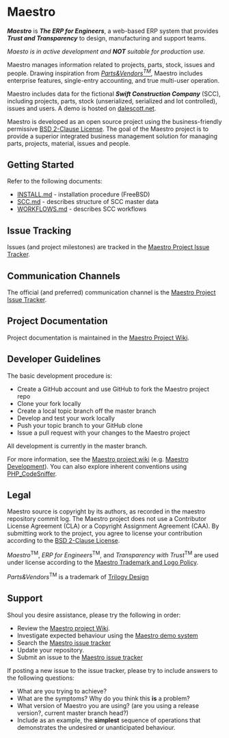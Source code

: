 Maestro
=======
***Maestro*** is ***The ERP for Engineers***, a web-based ERP system that provides ***Trust and Transparency*** to design, manufacturing and support teams.

*Maesto is in active development and <b>NOT</b> suitable for production use.*

Maestro manages information related to projects, parts, stock, issues and people. Drawing inspiration from  [*Parts&Vendors*<sup>*TM*</sup>](http://www.trilogydesign.com/), Maestro includes enterprise features, single-entry accounting, and true multi-user operation.

Maestro includes data for the fictional ***Swift Construction Company*** (SCC), including projects, parts, stock (unserialized, serialized and lot controlled), issues and users. A demo is hosted on [dalescott.net](http://www.dalescott.net). 

Maestro is developed as an open source project using the business-friendly permissive [BSD 2-Clause License](http://opensource.org/licenses/BSD-2-Clause). The goal of the Maestro project is to provide a superior integrated business management solution for managing parts, projects, material, issues and people.

Getting Started
---------------
Refer to the following documents:

* [INSTALL.md](https://github.com/dalers/maestro/blob/master/INSTALL.md) - installation procedure (FreeBSD)
* [SCC.md](https://github.com/dalers/maestro/blob/master/SCC.md) - describes structure of SCC master data
* [WORKFLOWS.md](https://github.com/dalers/maestro/blob/master/WORKFLOWS.md) - describes SCC workflows

Issue Tracking
--------------
Issues (and project milestones) are tracked in the [Maestro Project Issue Tracker](https://github.com/dalers/maestro/issues).

Communication Channels
----------------------
The official (and preferred) communication channel is the [Maestro Project Issue Tracker](https://github.com/dalers/maestro/issues).

Project Documentation
----------------------
Project documentation is maintained in the [Maestro Project Wiki](https://github.com/dalers/maestro/wiki/).

Developer Guidelines
--------------------
The basic development procedure is:

* Create a GitHub account and use GitHub to fork the Maestro project repo
* Clone your fork locally
* Create a local topic branch off the master branch
* Develop and test your work locally
* Push your topic branch to your GitHub clone
* Issue a pull request with your changes to the Maestro project

All development is currently in the master branch.

For more information, see the [Maestro project wiki](https://github.com/dalers/maestro/wiki) (e.g. [Maestro Development](https://github.com/dalers/maestro/wiki/Maestro-Development)). You can also explore inherent conventions using [PHP_CodeSniffer](http://squizlabs.github.io/PHP_CodeSniffer/analysis/yiisoft/yii/).

Legal
-----
Maestro source is copyright by its authors, as recorded in the maestro repository commit log. The Maestro project does not use a Contributor License Agreement (CLA) or a Copyright Assignment Agreement (CAA). By submitting work to the project, you agree to license your contribution according to the [BSD 2-Clause License](http://opensource.org/licenses/BSD-2-Clause).

*Maestro*<sup>TM</sup>, *ERP for Engineers*<sup>TM</sup>, and *Transparency with Trust*<sup>TM</sup> are used under license according to the [Maestro Trademark and Logo Policy](http://www.dalescott.net/maestro-trademark-and-logo-policy/).

*Parts&Vendors*<sup>TM</sup> is a trademark of [Trilogy Design](http://www.trilogydesign.com/)

Support
-------
Shoul you desire assistance, please try the following in order:

* Review the [Maestro project Wiki](https://github.com/dalers/maestro/wiki/).
* Investigate expected behaviour using the [Maestro demo system](http://maestro.dalescott.net)
* Search the [Maestro issue tracker](https://github.com/dalers/maestro/issues)
* Update your repository.
* Submit an issue to the [Maestro issue tracker](https://github.com/dalers/maestro/issues)

If posting a new issue to the issue tracker, please try to include answers to the following questions:

* What are you trying to achieve?
* What are the symptoms? Why do you think this **is** a problem?
* What version of Maestro you are using? (are you using a release version?, current master branch head?)
* Include as an example, the **simplest** sequence of operations that demonstrates the undesired or unanticipated behaviour.
